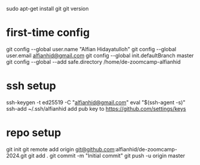 sudo apt-get install git
git version

# first-time config
git config --global user.name "Alfian Hidayatulloh"
git config --global user.email alfianhid@gmail.com
git config --global init.defaultBranch master
git config --global --add safe.directory /home/de-zoomcamp-alfianhid

# ssh setup
ssh-keygen -t ed25519 -C "alfianhid@gmail.com"
eval "$(ssh-agent -s)"
ssh-add ~/.ssh/alfianhid
add pub key to https://github.com/settings/keys

# repo setup
git init
git remote add origin git@github.com:alfianhid/de-zoomcamp-2024.git
git add .
git commit -m "Initial commit"
git push -u origin master